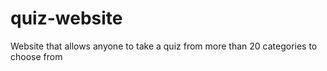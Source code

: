 # quiz-website
Website that allows anyone to take a quiz from more than 20 categories to choose from
